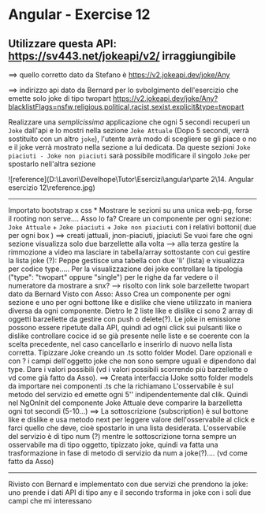 # Angular - Exercise 12

## Utilizzare questa API: https://sv443.net/jokeapi/v2/ irraggiungibile

==> quello corretto dato da Stefano è https://v2.jokeapi.dev/joke/Any  

==> indirizzo api dato da Bernard per lo svbolgimento dell'esercizio che emette solo joke di tipo twopart
https://v2.jokeapi.dev/joke/Any?blacklistFlags=nsfw,religious,political,racist,sexist,explicit&type=twopart

Realizzare una *semplicissima* applicazione che ogni 5 secondi recuperi un `Joke` dall'api e lo mostri nella sezione `Joke Attuale` (Dopo 5 secondi, verrà sostituito con un altro `joke`), l'utente avrà modo di scegliere se gli piace o no e il joke verrà mostrato nella sezione a lui dedicata. Da queste sezioni `Joke piaciuti - Joke non piaciuti` sarà possibile modificare il singolo `Joke` per spostarlo nell'altra sezione

![reference](D:\Lavori\Develhope\Tutor\Esercizi\angular\parte 2\14. Angular esercizio 12\reference.jpg)

**********************
Importato bootstrap x css
*
Mostrare le sezioni su una unica web-pg, forse il rooting non serve.... Asso lo fa?
Creare un componente per ogni sezione: `Joke Attuale` + `Joke piaciuti` + `Joke non piaciuti` con i relativi bottoni( due per ogni box )
    ==> creati jattuali, jnon-piaciuti, jpiaciuti
Se vuoi fare che ogni sezione visualizza solo due barzellette alla volta --> alla terza gestire la rimmozione a video ma lasciare in tabella/array sottostante con cui gestire la lista joke (?): Peppe gestisce una tabella con due 'li' (lista) e visualizza per codice type.....
Per la visualizzazione dei joke controllare la tipologia ("type": "twopart" oppure "single") per le righe da far vedere o il numeratore da mostrare a snx? --> risolto con link sole barzellette twopart dato da Bernard
Visto con Asso:
Asso Crea un componente per ogni sezione e uno per ogni bottone like e dislike che viene utilizzato in maniera diversa da ogni componente.
Dietro le 2 liste like e dislike ci sono 2 array di oggetti barzellette da gestire con push o delete(?). 
Le joke in emissione possono essere ripetute dalla API, quindi ad ogni click sui pulsanti like o dislike controllare cocice id se già presente nelle liste e se coerente con la scelta precedente, nel caso cancellarlo e inserirlo di nuovo nella lista corretta.
Tipizzare Joke creando un .ts sotto folder Model. Dare opzionali e con ? i campi dell'oggetto joke che non sono sempre uguali e dipendono dal type. Dare i valori possibili (vd i valori possibili scorrendo più barzellette o vd come già fatto da Asso).
    ==> Creata interfaccia IJoke sotto folder models da importare nei componenti .ts che la richiamano
L'osservabile è sul metodo del servizio ed emette ogni 5'' indipendentemente dal clik. Quindi nel NgOnInit del componente Joke Attuale deve comparire la barzelletta ogni tot secondi (5-10...)
    ==>
La sottoscrizione (subscription) è sul bottone like e dislike e usa metodo next per leggere valore dell'osservabile al click e farci quello che deve, cioè spostarlo in una lista desiderata.
L'osservabile del servizio è di tipo num (?) mentre le sottoscrizione torna sempre un osservabile ma di tipo oggetto, tipizzato joke, quindi va fatta una trasformazione in fase di metodo di servizio da num a joke(?).... (vd come fatto da Asso)
****
Rivisto con Bernard e implementato con due servizi che prendono la joke: uno prende i dati API di tipo any e il secondo trsforma in joke con i soli due campi che mi interessano





